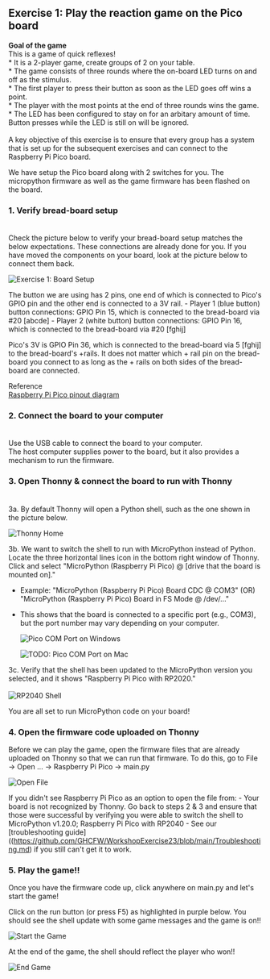 ## Exercise 1: Play the reaction game on the Pico board

   **Goal of the game**<br>
    This is a game of quick reflexes! <br>
    * It is a 2-player game, create groups of 2 on your table. <br>
    * The game consists of three rounds where the on-board LED turns on and off as the stimulus. <br>
    * The first player to press their button as soon as the LED goes off wins a point. <br>
    * The player with the most points at the end of three rounds wins the game. <br>
    * The LED has been configured to stay on for an arbitary amount of time. Button presses while the LED is still on will be ignored. <br> <br>
      A key objective of this exercise is to ensure that every group has a system that is set up for the subsequent exercises and can connect to the Raspberry Pi Pico board. 


   We have setup the Pico board along with 2 switches for you. The micropython firmware as well as the game firmware has been flashed on the board.
   
   ### 1. Verify bread-board setup <br> <br>
  Check the picture below to verify your bread-board setup matches the below expectations. These connections are already done for you. If you have moved the components on your board, look at the picture below to connect them back. <br>

  ![Exercise 1: Board Setup](https://github.com/GHCFW/WorkshopExercise23/blob/main/images/Exercise_1_Board_Setup.jpeg)

  The button we are using has 2 pins, one end of which is connected to Pico's GPIO pin and the other end is connected to a 3V rail. 
      - Player 1 (blue button) button connections: GPIO Pin 15, which is connected to the bread-board via #20 [abcde]
      - Player 2 (white button) button connections: GPIO Pin 16, which is connected to the bread-board via #20 [fghij]

  Pico's 3V is GPIO Pin 36, which is connected to the bread-board via 5 [fghij] to the bread-board's +rails. It does not matter which + rail pin on the bread-board you connect to as long as the + rails on both sides of the bread-board are connected.

  Reference <br>
      [Raspberry Pi Pico pinout diagram](https://datasheets.raspberrypi.com/pico/Pico-R3-A4-Pinout.pdf?_gl=1*1ish86u*_ga*MTc0NDY1MTcyMC4xNjk0MDQ3NTcw*_ga_22FD70LWDS*MTY5NDA1MTUwNC4yLjAuMTY5NDA1MTUwNS4wLjAuMA..)


 ### 2. Connect the board to your computer <br> <br>
  Use the USB cable to connect the board to your computer. <br>
  The host computer supplies power to the board, but it also provides a mechanism to run the firmware.

 ###  3. Open Thonny & connect the board to run with Thonny <br> <br>
  3a. By default Thonny will open a Python shell, such as the one shown in the picture below.
     
  ![Thonny Home](https://github.com/GHCFW/WorkshopExercise23/blob/main/images/Thonny_Home.jpg)
 
  3b. We want to switch the shell to run with MicroPython instead of Python. Locate the three horizontal lines icon in the bottom right window of Thonny. Click and select "MicroPython (Raspberry Pi Pico) @ [drive that the board is mounted on]."

  - Example: "MicroPython (Raspberry Pi Pico) Board CDC @ COM3" (OR) "MicroPython (Raspberry Pi Pico) Board in FS Mode @ /dev/..."
  - This shows that the board is connected to a specific port (e.g., COM3), but the port number may vary depending on your computer.

    ![Pico COM Port on Windows](https://github.com/GHCFW/WorkshopExercise23/blob/main/images/MicroPython_COM.jpg)

    ![TODO: Pico COM Port on Mac](https://github.com/GHCFW/WorkshopExercise23/blob/main/images/.jpg)

  3c. Verify that the shell has been updated to the MicroPython version you selected, and it shows "Raspberry Pi Pico with RP2020." <br> <br>
      ![RP2040 Shell](https://github.com/GHCFW/WorkshopExercise23/blob/main/images/rp2040_shell.jpg) <br>
  
  You are all set to run MicroPython code on your board!
  
 ### 4. Open the firmware code uploaded on Thonny <br>
  Before we can play the game, open the firmware files that are already uploaded on Thonny so that we can run that firmware. To do this, go to File -> Open ... -> Raspberry Pi Pico -> main.py

  ![Open File](https://github.com/GHCFW/WorkshopExercise23/blob/main/images/Open_File_On_Thonny.png)

  If you didn't see Raspberry Pi Pico as an option to open the file from:
     - Your board is not recognized by Thonny. Go back to steps 2 & 3 and ensure that those were successful by verifying you were able to switch the shell to MicroPython v1.20.0; Raspberry Pi Pico with RP2040
     - See our [troubleshooting guide]((https://github.com/GHCFW/WorkshopExercise23/blob/main/Troubleshooting.md) if you still can't get it to work. 

 ### 5. Play the game!! <br>
  Once you have the firmware code up, click anywhere on main.py and let's start the game!

  Click on the run button (or press F5) as highlighted in purple below. You should see the shell update with some game messages and the game is on!!

  ![Start the Game](https://github.com/GHCFW/WorkshopExercise23/blob/main/images/Exercise_1_Hit_Play.png)

  At the end of the game, the shell should reflect the player who won!!

  ![End Game](https://github.com/GHCFW/WorkshopExercise23/blob/main/images/Winning_Shell.png)
     
